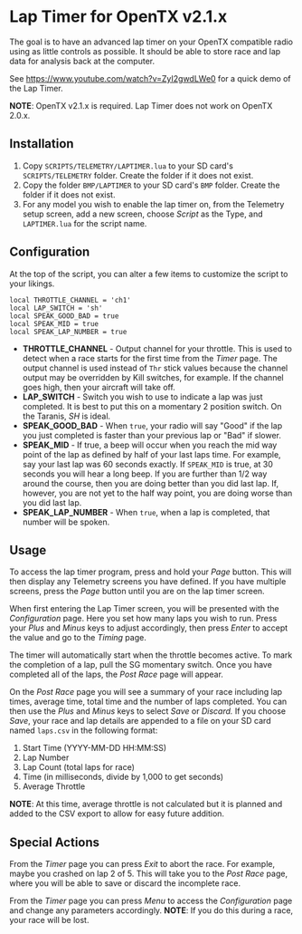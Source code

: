 Lap Timer for OpenTX v2.1.x
===========================

The goal is to have an advanced lap timer on your OpenTX compatible radio
using as little controls as possible. It should be able to store race and
lap data for analysis back at the computer.

See https://www.youtube.com/watch?v=ZyI2gwdLWe0 for a quick demo of the Lap Timer.

**NOTE**: OpenTX v2.1.x is required. Lap Timer does not work on OpenTX 2.0.x.

Installation
------------

1. Copy `SCRIPTS/TELEMETRY/LAPTIMER.lua` to your SD card's `SCRIPTS/TELEMETRY`
   folder. Create the folder if it does not exist.
2. Copy the folder `BMP/LAPTIMER` to your SD card's `BMP` folder. Create the
   folder if it does not exist.
3. For any model you wish to enable the lap timer on, from the Telemetry setup
   screen, add a new screen, choose *Script* as the Type, and `LAPTIMER.lua` for
   the script name.

Configuration
-------------

At the top of the script, you can alter a few items to customize the script to
your likings.

```
local THROTTLE_CHANNEL = 'ch1'
local LAP_SWITCH = 'sh'
local SPEAK_GOOD_BAD = true
local SPEAK_MID = true
local SPEAK_LAP_NUMBER = true
```

* **THROTTLE_CHANNEL** - Output channel for your throttle. This is used to detect
  when a race starts for the first time from the *Timer* page. The output channel
  is used instead of `Thr` stick values because the channel output may be overridden
  by Kill switches, for example. If the channel goes high, then your aircraft will
  take off.
* **LAP_SWITCH** - Switch you wish to use to indicate a lap was just completed. It
  is best to put this on a momentary 2 position switch. On the Taranis, *SH* is
  ideal.
* **SPEAK_GOOD_BAD** - When `true`, your radio will say "Good" if the lap you just
  completed is faster than your previous lap or "Bad" if slower.
* **SPEAK_MID** - If true, a beep will occur when you reach the mid way point of the lap
  as defined by half of your last laps time. For example, say your last lap was 60 seconds
  exactly. If `SPEAK_MID` is true, at 30 seconds you will hear a long beep. If you are
  further than 1/2 way around the course, then you are doing better than you did last lap.
  If, however, you are not yet to the half way point, you are doing worse than you did
  last lap.
* **SPEAK_LAP_NUMBER** - When `true`, when a lap is completed, that number will be spoken.

Usage
-----

To access the lap timer program, press and hold your *Page* button. This will
then display any Telemetry screens you have defined. If you have multiple
screens, press the *Page* button until you are on the lap timer screen.

When first entering the Lap Timer screen, you will be presented with the
*Configuration* page. Here you set how many laps you wish to run. Press your
*Plus* and *Minus* keys to adjust accordingly, then press *Enter* to accept
the value and go to the *Timing* page.

The timer will automatically start when the throttle becomes active. To mark
the completion of a lap, pull the SG momentary switch. Once you have completed
all of the laps, the *Post Race* page will appear.

On the *Post Race* page you will see a summary of your race including lap
times, average time, total time and the number of laps completed. You can then
use the *Plus* and *Minus* keys to select *Save* or *Discard.* If you choose
*Save*, your race and lap details are appended to a file on your SD card named
`laps.csv` in the following format:

  1. Start Time (YYYY-MM-DD HH:MM:SS)
  2. Lap Number
  3. Lap Count (total laps for race)
  4. Time (in milliseconds, divide by 1,000 to get seconds)
  5. Average Throttle

**NOTE**: At this time, average throttle is not calculated but it is planned and
added to the CSV export to allow for easy future addition.

Special Actions
---------------

From the *Timer* page you can press *Exit* to abort the race. For example, maybe
you crashed on lap 2 of 5. This will take you to the *Post Race* page, where you
will be able to save or discard the incomplete race.

From the *Timer* page you can press *Menu* to access the *Configuration* page
and change any parameters accordingly. **NOTE**: If you do this during a race,
your race will be lost.
